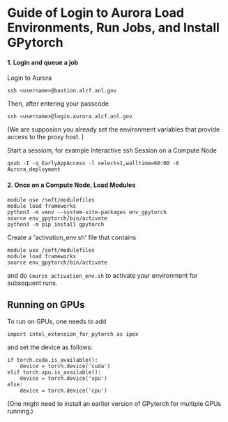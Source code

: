 # Guide of Login to Aurora Load Environments, Run Jobs, and Install GPytorch

#### 1. Login and queue a job
Login to Aurora
```
ssh <username>@bastion.alcf.anl.gov
```
Then, after entering your passcode
```
ssh <username>@login.aurora.alcf.anl.gov
```

(We are supposion you already set the environment variables that provide access to the proxy host. )

Start a sessiom, for example Interactive ssh Session on a Compute Node
```
qsub -I -q EarlyAppAccess -l select=1,walltime=60:00 -A Aurora_deployment
```



#### 2. Once on a Compute Node, Load Modules

```
module use /soft/modulefiles
module load frameworks
python3 -m venv --system-site-packages env_gpytorch
source env_gpytorch/bin/activate
python3 -m pip install gpytorch
```

Create a 'activation_env.sh' file that contains
```
module use /soft/modulefiles
module load frameworks
source env_gpytorch/bin/activate
``` 
and do `source activation_env.sh` to activate your environment for subsequent runs.

## Running on GPUs
To run on GPUs, one needs to add
```
import intel_extension_for_pytorch as ipex
 ```
and 
set the device as follows:

```
if torch.cuda.is_available():
    device = torch.device('cuda')
elif torch.xpu.is_available():
    device = torch.device('xpu')
else: 
    device = torch.device('cpu')
```
(One might need to install an earlier version of GPytorch for multiple GPUs running.)
